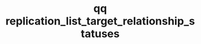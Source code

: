 ---
category: replication
command: replication_list_target_relationship_statuses
keywords: qq, qq_cli, replication_list_target_relationship_statuses
optional_options: []
permalink: /qq-cli-command-guide/replication/replication_list_target_relationship_statuses.html
positional_options: []
sidebar: qq_cli_command_reference_sidebar
summary: This section explains how to use the <code>qq replication_list_target_relationship_statuses</code>
  command.
synopsis: List statuses for all existing target replication relationships.
title: qq replication_list_target_relationship_statuses
usage: qq replication_list_target_relationship_statuses [-h]
zendesk_source: qq CLI Command Guide

---